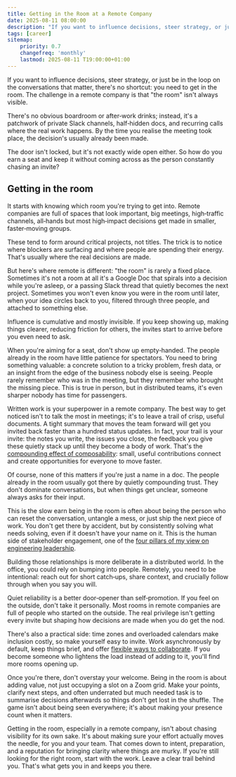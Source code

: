 ```yaml
---
title: Getting in the Room at a Remote Company
date: 2025-08-11 08:00:00
description: "If you want to influence decisions, steer strategy, or just be in the loop on the conversations that matter there's no shortcut: you need to get in the room. The challenge in a remote company is that 'the room' isn't always visible"
tags: [career]
sitemap:
    priority: 0.7
    changefreq: 'monthly'
    lastmod: 2025-08-11 T19:00:00+01:00
---
```


If you want to influence decisions, steer strategy, or just be in the loop on the conversations that matter, there's no shortcut: you need to get in the room. The challenge in a remote company is that "the room" isn't always visible. 

There's no obvious boardroom or after‑work drinks; instead, it's a patchwork of private Slack channels, half‑hidden docs, and recurring calls where the real work happens. By the time you realise the meeting took place, the decision's usually already been made.

The door isn't locked, but it's not exactly wide open either. So how do you earn a seat and keep it without coming across as the person constantly chasing an invite?

## Getting in the room

It starts with knowing which room you're trying to get into. Remote companies are full of spaces that look important, big meetings, high‑traffic channels, all‑hands but most high‑impact decisions get made in smaller, faster‑moving groups.

These tend to form around critical projects, not titles. The trick is to notice where blockers are surfacing and where people are spending their energy. That's usually where the real decisions are made.

But here's where remote is different: "the room" is rarely a fixed place. Sometimes it's not a room at all it's a Google Doc that spirals into a decision while you're asleep, or a passing Slack thread that quietly becomes the next project. Sometimes you won't even know you were in the room until later, when your idea circles back to you, filtered through three people, and attached to something else.

Influence is cumulative and mostly invisible. If you keep showing up, making things clearer, reducing friction for others, the invites start to arrive before you even need to ask.

When you're aiming for a seat, don't show up empty‑handed. The people already in the room have little patience for spectators. You need to bring something valuable: a concrete solution to a tricky problem, fresh data, or an insight from the edge of the business nobody else is seeing. People rarely remember who was in the meeting, but they remember who brought the missing piece. This is true in person, but in distributed teams, it's even sharper nobody has time for passengers.

Written work is your superpower in a remote company. The best way to get noticed isn't to talk the most in meetings; it's to leave a trail of crisp, useful documents. A tight summary that moves the team forward will get you invited back faster than a hundred status updates. In fact, your trail is your invite: the notes you write, the issues you close, the feedback you give these quietly stack up until they become a body of work. That's the [compounding effect of composability](/composable-first-reusable-forever): small, useful contributions connect and create opportunities for everyone to move faster.

Of course, none of this matters if you're just a name in a doc. The people already in the room usually got there by quietly compounding trust. They don't dominate conversations, but when things get unclear, someone always asks for their input.

This is the slow earn being in the room is often about being the person who can reset the conversation, untangle a mess, or just ship the next piece of work. You don't get there by accident, but by consistently solving what needs solving, even if it doesn't have your name on it. This is the human side of stakeholder engagement, one of the [four pillars of my view on engineering leadership](/four-pillars-of-engineering-leadership).

Building those relationships is more deliberate in a distributed world. In the office, you could rely on bumping into people. Remotely, you need to be intentional: reach out for short catch‑ups, share context, and crucially follow through when you say you will.

Quiet reliability is a better door‑opener than self‑promotion. If you feel on the outside, don't take it personally. Most rooms in remote companies are full of people who started on the outside. The real privilege isn't getting every invite but shaping how decisions are made when you do get the nod.

There's also a practical side: time zones and overloaded calendars make inclusion costly, so make yourself easy to invite. Work asynchronously by default, keep things brief, and offer [flexible ways to collaborate](/boundaries-over-coordination). If you become someone who lightens the load instead of adding to it, you'll find more rooms opening up.

Once you're there, don't overstay your welcome. Being in the room is about adding value, not just occupying a slot on a Zoom grid. Make your points, clarify next steps, and often underrated but much needed task is to summarise decisions afterwards so things don't get lost in the shuffle. The game isn't about being seen everywhere; it's about making your presence count when it matters.

Getting in the room, especially in a remote company, isn't about chasing visibility for its own sake. It's about making sure your effort actually moves the needle, for you and your team. That comes down to intent, preparation, and a reputation for bringing clarity where things are murky. If you're still looking for the right room, start with the work. Leave a clear trail behind you. That's what gets you in and keeps you there.
